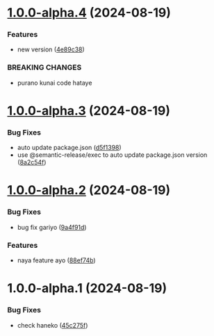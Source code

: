 # [1.0.0-alpha.4](https://github.com/ramankarki/learn-git-nginx/compare/v1.0.0-alpha.3...v1.0.0-alpha.4) (2024-08-19)


### Features

* new version ([4e89c38](https://github.com/ramankarki/learn-git-nginx/commit/4e89c384d9b2acd2c9c655f6448cfba663ed9c8d))


### BREAKING CHANGES

* purano kunai code hataye

# [1.0.0-alpha.3](https://github.com/ramankarki/learn-git-nginx/compare/v1.0.0-alpha.2...v1.0.0-alpha.3) (2024-08-19)


### Bug Fixes

* auto update package.json ([d5f1398](https://github.com/ramankarki/learn-git-nginx/commit/d5f13983e8dcb7e33b7ee6934f80f2c3067c1f56))
* use @semantic-release/exec to auto update package.json version ([8a2c54f](https://github.com/ramankarki/learn-git-nginx/commit/8a2c54fb09a5d453c6755630c7dc601ca7918018))

# [1.0.0-alpha.2](https://github.com/ramankarki/learn-git-nginx/compare/v1.0.0-alpha.1...v1.0.0-alpha.2) (2024-08-19)


### Bug Fixes

* bug fix gariyo ([9a4f91d](https://github.com/ramankarki/learn-git-nginx/commit/9a4f91dff8aecdfe527761475dc13c71c390af44))


### Features

* naya feature ayo ([88ef74b](https://github.com/ramankarki/learn-git-nginx/commit/88ef74bd01a52d0aeb4648ab1b9c9854042f6eac))

# 1.0.0-alpha.1 (2024-08-19)


### Bug Fixes

* check haneko ([45c275f](https://github.com/ramankarki/learn-git-nginx/commit/45c275f17fb8fea6afa90d1d7081548774ec294f))
